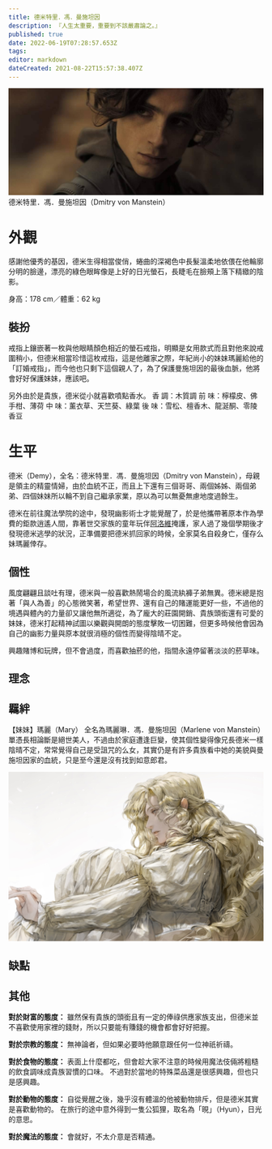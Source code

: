 ```yaml
---
title: 德米特里．馮．曼施坦因
description: 『人生太重要，重要到不該嚴肅論之。』
published: true
date: 2022-06-19T07:28:57.653Z
tags: 
editor: markdown
dateCreated: 2021-08-22T15:57:38.407Z
---
```



![909495.jpg](/909495.jpg)
德米特里．馮．曼施坦因（Dmitry von Manstein）

# 外觀
感謝他優秀的基因，德米生得相當俊俏，蜷曲的深褐色中長髮溫柔地依偎在他輪廓分明的臉邊，漂亮的綠色眼眸像是上好的日光螢石，長睫毛在臉頰上落下精緻的陰影。

身高：178 cm／體重：62 kg

## 裝扮
戒指上鑲嵌著一枚與他眼睛顏色相近的螢石戒指，明顯是女用款式而且對他來說戒圍稍小，但德米相當珍惜這枚戒指，這是他離家之際，年紀尚小的妹妹瑪麗給他的「訂婚戒指」，而今他也只剩下這個親人了，為了保護曼施坦因的最後血脈，他將會好好保護妹妹，應該吧。

另外由於是貴族，德米從小就喜歡噴點香水。
香 調：木質調
前 味：檸檬皮、佛手柑、薄荷
中 味：薰衣草、天竺葵、綠葉
後 味：雪松、檀香木、龍涎酮、零陵香豆

# 生平
德米（Demy），全名：德米特里．馮．曼施坦因（Dmitry von Manstein），母親是領主的精靈情婦，由於血統不正，而且上下還有三個哥哥、兩個姊姊、兩個弟弟、四個妹妹所以輪不到自己繼承家業，原以為可以無憂無慮地度過餘生。

德米在前往魔法學院的途中，發現幽影術士才能覺醒了，於是他攜帶著原本作為學費的鉅款逍遙人間，靠著世交家族的童年玩伴[阿洛維](/角色/阿洛維)掩護，家人過了幾個學期後才發現德米逃學的狀況，正準備要把德米抓回家的時候，全家莫名自殺身亡，僅存么妹瑪麗倖存。

## 個性

風度翩翩且談吐有理，德米與一般喜歡熱鬧場合的風流紈褲子弟無異。德米總是抱著「與人為善」的心態微笑著，希望世界、還有自己的賭運能更好一些，不過他的境遇與體內的力量卻又讓他無所適從，為了龐大的莊園開銷、貴族頭銜還有可愛的妹妹，德米打起精神試圖以樂觀與開朗的態度擊敗一切困難，但更多時候他會因為自己的幽影力量與原本就很消極的個性而變得陰晴不定。

興趣賭博和玩牌，但不會過度，而喜歡抽菸的他，指間永遠停留著淡淡的菸草味。

## 理念



## 羈絆

【妹妹】瑪麗（Mary）
全名為瑪麗琳．馮．曼施坦因（Marlene von Manstein）單憑長相論斷是絕世美人，不過由於家庭遭逢巨變，使其個性變得像兄長德米一樣陰晴不定，常常覺得自己是受詛咒的么女，其實仍是有許多貴族看中她的美貌與曼施坦因家的血統，只是至今還是沒有找到如意郎君。

![131580010_4656326857945815_8589403086659652444_n.jpg](/uploads/131580010_4656326857945815_8589403086659652444_n.jpg)

## 缺點



## 其他
**對於財富的態度：**
雖然保有貴族的頭銜且有一定的俸祿供應家族支出，但德米並不喜歡使用家裡的錢財，所以只要能有賺錢的機會都會好好把握。

**對於宗教的態度：**
無神論者，但如果必要時他願意跟任何一位神祇祈禱。

**對於食物的態度：**
表面上什麼都吃，但會趁大家不注意的時候用魔法伎倆將粗糙的飲食調味成貴族習慣的口味。
不過對於當地的特殊菜品還是很感興趣，但也只是感興趣。

**對於動物的態度：**
自從覺醒之後，幾乎沒有體溫的他被動物排斥，但是德米其實是喜歡動物的。
在旅行的途中意外得到一隻公狐狸，取名為「晛」（Hyun），日光的意思。

**對於魔法的態度：**
會就好，不太介意是否精通。
